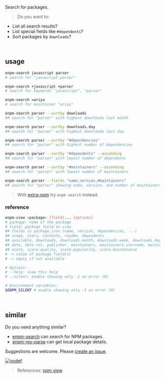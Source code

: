 Search for packages.
> Do you want to:
- List all search results?
- List special fields like `#dependents`?
- Sort packages by `downloads`?
<br>


## usage

```bash
enpm-search javascript parser
# search for "javascript parser"

enpm-search +javascript +parser
# search for keywords "javascript", "parser"

enpm-search =ariya
# search for maintainer "ariya"

enpm-search parser --sortby downloads
## search for "parser" with highest downloads last month

enpm-search parser --sortby downloads.day
## search for "parser" with highest downloads last day

enpm-search parser --sortby "#dependencies"
## search for "parser" with highest number of dependencies

enpm-search parser --sortby "#dependents" --ascending
## search for "parser" with lowest number of dependents

enpm-search parser --sortby "#maintainers" --ascending
## search for "parser" with lowest number of maintainers

enpm-search parser --fields "name,version,#maintainers"
## search for "parser" showing name, version, and number of maintainers
```
> With [extra-npm] try `enpm search` instead.

### reference

```bash
enpm-view <package> [field]... [options]
# package: name of the package
# field: package field to view
## fields in package.json (name, version, dependencies, ...)
## scope, stars, contents, readme, dependents
## available, downloads, downloads.month, downloads.week, downloads.day
## date, date.rel, publisher, maintainers, maintainers.username, maintainers.email
## score, score.quality, score.popularity, score.maintenance
# -> value of package field(s)
# -> empty if not available

# Options:
# --help: view this help
# --silent: enable showing only -1 on error (0)

# Environment variables:
$ENPM_SILENT # enable showing only -1 on error (0)
```
<br>


## similar

Do you need anything similar?
- [enpm-search] can search for NPM packages.
- [enpm-rev-parse] can get local package details.

Suggestions are welcome. Please [create an issue].


[![nodef](https://i.imgur.com/8rbhhqI.jpg)](https://nodef.github.io)
> References: [npm view].

[extra-npm]: https://www.npmjs.com/package/extra-npm

[enpm-search]: https://www.npmjs.com/package/@extra-npm/search
[enpm-rev-parse]: https://www.npmjs.com/package/@extra-npm/rev-parse
[create an issue]: https://github.com/nodef/extra-npm/issues

[npm view]: https://docs.npmjs.com/cli/view.html
